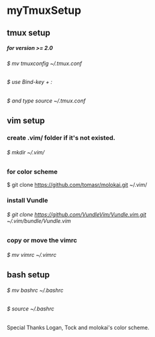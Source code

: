 # myTmuxSetup

## tmux setup
##### for version >= 2.0
###### $ mv tmuxconfig ~/.tmux.conf
###### $ use Bind-key + :
###### $ and type source ~/.tmux.conf

## vim setup

### create .vim/ folder if it's not existed.
###### $ mkdir ~/.vim/

### for color scheme
$ git clone https://github.com/tomasr/molokai.git ~/.vim/

### install Vundle 
###### $ git clone https://github.com/VundleVim/Vundle.vim.git ~/.vim/bundle/Vundle.vim

### copy or move the vimrc
###### $ mv vimrc ~/.vimrc

## bash setup
###### $ mv bashrc ~/.bashrc
###### $ source ~/.bashrc

Special Thanks
Logan, Tock and molokai's color scheme.
